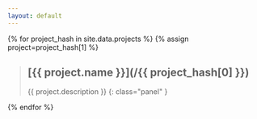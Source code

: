 ```yaml
---
layout: default
---
```


{% for project_hash in site.data.projects %}
{% assign project=project_hash[1] %}
> ## [{{ project.name }}](/{{ project_hash[0] }})
>
> {{ project.description }}
{: class="panel" }

{% endfor %}
